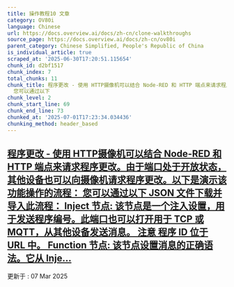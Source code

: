 ```yaml
---
title: 操作教程10 文章
category: OV80i
language: Chinese
url: https://docs.overview.ai/docs/zh-cn/clone-walkthroughs
source_page: https://docs.overview.ai/docs/zh-cn/ov80i
parent_category: Chinese Simplified, People's Republic of China
is_individual_article: true
scraped_at: '2025-06-30T17:20:51.115654'
chunk_id: d2bf1517
chunk_index: 7
total_chunks: 11
chunk_title: 程序更改 - 使用 HTTP摄像机可以结合 Node-RED 和 HTTP 端点来请求程序更改。由于端口处于开放状态，其他设备也可以向摄像机请求程序更改。以下是演示该功能操作的流程：
  您可以通过以下
chunk_level: 2
chunk_start_line: 69
chunk_end_line: 73
chunked_at: '2025-07-01T17:23:34.034436'
chunking_method: header_based
---
```


## [程序更改 - 使用 HTTP摄像机可以结合 Node-RED 和 HTTP 端点来请求程序更改。由于端口处于开放状态，其他设备也可以向摄像机请求程序更改。以下是演示该功能操作的流程： 您可以通过以下 JSON 文件下载并导入此流程： Inject 节点: 该节点是一个注入设置，用于发送程序编号。此端口也可以打开用于 TCP 或 MQTT，从其他设备发送消息。 注意 程序 ID 位于 URL 中。 Function 节点: 该节点设置消息的正确语法。它从 Inje...](/docs/zh-cn/recipe-change-using-http-1)

更新于 : 07 Mar 2025
